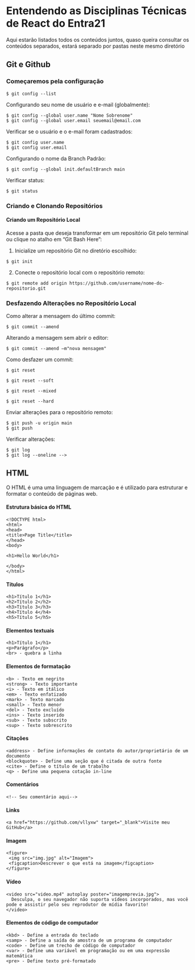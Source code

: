 <h1> Entendendo as Disciplinas Técnicas de React do Entra21 </h1>

<p>Aqui estarão listados todos os conteúdos juntos, quaso queira consultar os conteúdos separados, estará separado por pastas neste mesmo diretório</p>

<h2> Git e Github </h2>

<h3>Começaremos pela configuração</h3>

~~~
$ git config --list
~~~

<p>Configurando seu nome de usuário e e-mail (globalmente):</p>

~~~
$ git config --global user.name "Nome Sobrenome"
$ git config --global user.email seuemail@email.com
~~~

<p>Verificar se o usuário e o e-mail foram cadastrados:</p>

~~~
$ git config user.name
$ git config user.email
~~~


<p>Configurando o nome da Branch Padrão:</p>

~~~
$ git config --global init.defaultBranch main
~~~

<p>Verificar status:</p>

~~~
$ git status 
~~~

<h3>Criando e Clonando Repositórios</h3>

<h4>Criando um Repositório Local</h4>

<p>Acesse a pasta que deseja transformar em um repositório Git pelo terminal ou clique no atalho em “Git Bash Here”:</p>

1. Inicialize um repositório Git no diretório escolhido:

~~~
$ git init
~~~

2. Conecte o repositório local com o repositório remoto:

~~~
$ git remote add origin https://github.com/username/nome-do-repositorio.git
~~~

<h3>Desfazendo Alterações no Repositório Local</h3>

<p>Como alterar a mensagem do último commit:</p>

~~~
$ git commit --amend
~~~

<p>Alterando a mensagem sem abrir o editor:</p>

~~~
$ git commit --amend –m"nova mensagem"
~~~

<p>Como desfazer um commit:</p>

~~~
$ git reset
~~~

~~~
$ git reset --soft
~~~

~~~
$ git reset --mixed
~~~

~~~
$ git reset --hard
~~~

<p>Enviar alterações para o repositório remoto:</p>

~~~
$ git push -u origin main
$ git push 
~~~

<p>Verificar alterações:</p>

~~~
$ git log
$ git log --oneline -->
~~~



<h2>HTML</h2>
<p>O HTML é uma uma linguagem de marcação e é utilizado para estruturar e formatar o conteúdo de páginas web.</p>


<h4>Estrutura básica do HTML</h4>

~~~
<!DOCTYPE html>
<html>
<head>
<title>Page Title</title>
</head>
<body>

<h1>Hello World</h1>

</body>
</html>
~~~

<h4>Títulos</h4>

~~~
<h1>Título 1</h1>
<h2>Título 2</h2>
<h3>Título 3</h3>
<h4>Título 4</h4>
<h5>Título 5</h5>
~~~

<h4>Elementos textuais</h4>

~~~
<h1>Título 1</h1>
<p>Parágrafo</p>
<br> - quebra a linha
~~~


<h4>Elementos de formatação</h4>

~~~
<b> - Texto em negrito
<strong> - Texto importante
<i> - Texto em itálico
<em> - Texto enfatizado
<mark> - Texto marcado
<small> - Texto menor
<del> - Texto excluído
<ins> - Texto inserido
<sub> - Texto subscrito
<sup> - Texto sobrescrito
~~~

<h4>Citações</h4>

~~~
<address> - Define informações de contato do autor/proprietário de um documento
<blockquote> - Define uma seção que é citada de outra fonte
<cite> - Define o título de um trabalho
<q> - Define uma pequena cotação in-line
~~~


<h4>Comentários</h4>

~~~
<!-- Seu comentário aqui-->
~~~

<h4>Links</h4>

~~~
<a href="https://github.com/vllyxw" target="_blank">Visite meu GitHub</a>
~~~

<h4>Imagem</h4>

~~~
<figure>
 <img src="img.jpg" alt="Imagem">
 <figcaption>Descrever o que está na imagem</figcaption>
</figure>
~~~

<h4>Vídeo</h4>

~~~
<video src="video.mp4" autoplay poster="imagemprevia.jpg">
  Desculpa, o seu navegador não suporta vídeos incorporados, mas você pode e assistir pelo seu reprodutor de mídia favorito!
</video>
~~~

<h4>Elementos de código de computador</h4>

~~~ 
<kbd> - Define a entrada do teclado
<samp> - Define a saída de amostra de um programa de computador
<code> - Define um trecho de código de computador
<var> - Define uma variável em programação ou em uma expressão matemática
<pre> - Define texto pré-formatado
~~~

